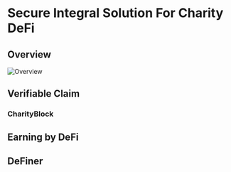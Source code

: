 
# Secure Integral Solution For Charity DeFi

## Overview
![Overview](https://raw.githubusercontent.com/DeFinerOrg/Whitepaper/master/images/DeFiner-CharityBlock%20Integration.png "Overview")

## Verifiable Claim
### CharityBlock

## Earning by DeFi
## DeFiner

##


